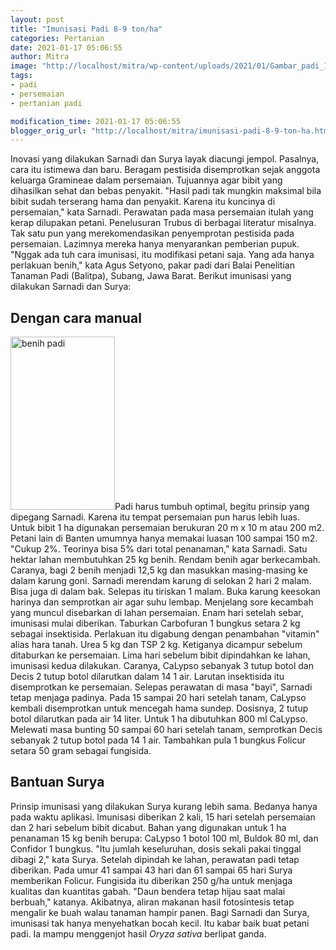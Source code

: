 ```yaml
---
layout: post
title: "Imunisasi Padi 8-9 ton/ha"
categories: Pertanian
date: 2021-01-17 05:06:55
author: Mitra
image: "http://localhost/mitra/wp-content/uploads/2021/01/Gambar_padi_1024x679-1.jpg"
tags:
- padi
- persemaian
- pertanian padi

modification_time: 2021-01-17 05:06:55
blogger_orig_url: "http://localhost/mitra/imunisasi-padi-8-9-ton-ha.html"
---
```


Inovasi yang dilakukan Sarnadi dan Surya layak diacungi jempol. Pasalnya, cara itu istimewa dan baru. Beragam pestisida disemprotkan sejak anggota keluarga Gramineae dalam persemaian. Tujuannya agar bibit yang dihasilkan sehat dan bebas penyakit. "Hasil padi tak mungkin maksimal bila bibit sudah terserang hama dan penyakit. Karena itu kuncinya di persemaian," kata Sarnadi.
Perawatan pada masa persemaian itulah yang kerap dilupakan petani. Penelusuran Trubus di berbagai literatur misalnya. Tak satu pun yang merekomendasikan penyemprotan pestisida pada persemaian. Lazimnya mereka hanya menyarankan pemberian pupuk. "Nggak ada tuh cara imunisasi, itu modifikasi petani saja. Yang ada hanya perlakuan benih," kata Agus Setyono, pakar padi dari Balai Penelitian Tanaman Padi (Balitpa), Subang, Jawa Barat. Berikut imunisasi yang dilakukan Sarnadi dan Surya:
<h2 id="Sarnadi">Dengan cara manual</h2>
<a href="http://127.0.0.1/mitra/wp-content/uploads/2021/01/Gambar_padi1_463x768.jpg"><img class="alignleft wp-image-7848" src="http://127.0.0.1/mitra/wp-content/uploads/2021/01/Gambar_padi1_463x768.jpg" alt="benih padi" width="167" height="277" /></a>Padi harus tumbuh optimal, begitu prinsip yang dipegang Sarnadi. Karena itu tempat persemaian pun harus lebih luas. Untuk bibit 1 ha digunakan persemaian berukuran 20 m x 10 m atau 200 m2. Petani lain di Banten umumnya hanya memakai luasan 100 sampai 150 m2. "Cukup 2%. Teorinya bisa 5% dari total penanaman," kata Sarnadi. Satu hektar lahan membutuhkan 25 kg benih.
Rendam benih agar berkecambah. Caranya, bagi 2 benih menjadi 12,5 kg dan masukkan masing-masing ke dalam karung goni. Sarnadi merendam karung di selokan 2 hari 2 malam. Bisa juga di dalam bak. Selepas itu tiriskan 1 malam. Buka karung keesokan harinya dan semprotkan air agar suhu lembap. Menjelang sore kecambah yang muncul disebarkan di lahan persemaian.
Enam hari setelah sebar, imunisasi mulai diberikan. Taburkan Carbofuran 1 bungkus setara 2 kg sebagai insektisida. Perlakuan itu digabung dengan penambahan "vitamin" alias hara tanah. Urea 5 kg dan TSP 2 kg. Ketiganya dicampur sebelum ditaburkan ke persemaian. Lima hari sebelum bibit dipindahkan ke lahan, imunisasi kedua dilakukan. Caranya, CaLypso sebanyak 3 tutup botol dan Decis 2 tutup botol dilarutkan dalam 14 1 air. Larutan insektisida itu disemprotkan ke persemaian.
Selepas perawatan di masa "bayi", Sarnadi tetap menjaga padinya. Pada 15 sampai 20 hari setelah tanam, CaLypso kembali disemprotkan untuk mencegah hama sundep. Dosisnya, 2 tutup botol dilarutkan pada air 14 liter. Untuk 1 ha dibutuhkan 800 ml CaLypso. Melewati masa bunting 50 sampai 60 hari setelah tanam, semprotkan Decis sebanyak 2 tutup botol pada 14 1 air. Tambahkan pula 1 bungkus Folicur setara 50 gram sebagai fungisida.
<h2 id="Memancing">Bantuan Surya</h2>
Prinsip imunisasi yang dilakukan Surya kurang lebih sama. Bedanya hanya pada waktu aplikasi. Imunisasi diberikan 2 kali, 15 hari setelah persemaian dan 2 hari sebelum bibit dicabut.
Bahan yang digunakan untuk 1 ha penanaman 15 kg benih berupa: CaLypso 1 botol 100 ml, Buldok 80 ml, dan Confidor 1 bungkus. "Itu jumlah keseluruhan, dosis sekali pakai tinggal dibagi 2," kata Surya.
Setelah dipindah ke lahan, perawatan padi tetap diberikan. Pada umur 41 sampai 43 hari dan 61 sampai 65 hari Surya memberikan Folicur. Fungisida itu diberikan 250 g/ha untuk menjaga kualitas dan kuantitas gabah. "Daun bendera tetap hijau saat malai berbuah," katanya. Akibatnya, aliran makanan hasil fotosintesis tetap mengalir ke buah walau tanaman hampir panen.
Bagi Sarnadi dan Surya, imunisasi tak hanya menyehatkan bocah kecil. Itu kabar baik buat petani padi. Ia mampu menggenjot hasil <i>Oryza sativa</i> berlipat ganda.
